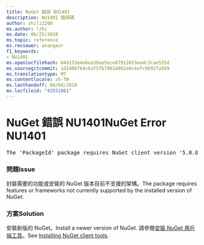 ```yaml
---
title: NuGet 錯誤 NU1401
description: NU1401 錯誤碼
author: zhili1208
ms.author: lzhi
ms.date: 06/25/2018
ms.topic: reference
ms.reviewer: anangaur
f1_keywords:
- NU1401
ms.openlocfilehash: 649133e4e6ea38ae5ece87912653eadc3cae535d
ms.sourcegitcommit: 1d1406764c6af5fb7801d462e0c4afc9092fa569
ms.translationtype: MT
ms.contentlocale: zh-TW
ms.lasthandoff: 09/04/2018
ms.locfileid: "43551061"
---
```

# <a name="nuget-error-nu1401"></a><span data-ttu-id="cf515-103">NuGet 錯誤 NU1401</span><span class="sxs-lookup"><span data-stu-id="cf515-103">NuGet Error NU1401</span></span>

<pre>The 'PackageId' package requires NuGet client version '5.0.0' or above, but the current NuGet version is '4.3.0'.</pre>

### <a name="issue"></a><span data-ttu-id="cf515-104">問題</span><span class="sxs-lookup"><span data-stu-id="cf515-104">Issue</span></span>
<span data-ttu-id="cf515-105">封裝需要的功能或安裝的 NuGet 版本目前不支援的架構。</span><span class="sxs-lookup"><span data-stu-id="cf515-105">The package requires features or frameworks not currently supported by the installed version of NuGet.</span></span>

### <a name="solution"></a><span data-ttu-id="cf515-106">方案</span><span class="sxs-lookup"><span data-stu-id="cf515-106">Solution</span></span>
<span data-ttu-id="cf515-107">安裝新版的 NuGet。</span><span class="sxs-lookup"><span data-stu-id="cf515-107">Install a newer version of NuGet.</span></span> <span data-ttu-id="cf515-108">請參閱[安裝 NuGet 用戶端工具](../../install-nuget-client-tools.md)。</span><span class="sxs-lookup"><span data-stu-id="cf515-108">See [Installing NuGet client tools](../../install-nuget-client-tools.md).</span></span>